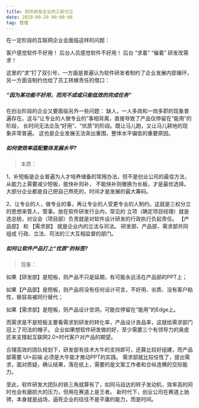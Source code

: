 ```yaml
---
title: 软件研发企业的三权分立
date: 2020-09-29 00:00:00
tag: 管理
---
```


在一定阶段的互联网企业会面临这样的问题：

客户感觉软件不好用！
后台人员感觉软件不好用！
后台 “求着” “催着” 研发改需求！

这里的“求”打了双引号，一方面是普遍认为软件研发者制约了企业发展内部循环，
另一方面该制约也给了员工转嫁责任的借口：

##### “因为某功能不好用，而完不成或只能低效的完成任务”

在创业阶段的企业又要面临另外一些问题：
缺人，一人多岗和一岗多职的现象普遍存在。这与“让专业的人做专业的”事相背离，直接导致了产品仅停留在“能用”的阶段，
长时间无法企及“好用”、“优质”的阶段。既让马儿跑，又让马儿耕地的现象非常普遍。
这也是企业发展无法突出重围，整体水平偏低的重要原因。

##### 如何使效率适配整体发展水平?

> 本质：

1、补短板是企业普遍为人才培养储备的常用办法，但不是创业公司的最佳方法，从能力上需要减少短板，能快补则补，
不能快补则撤换为长板，才是最优选择。大部分企业都是自己把自己熬死的，时间才是发展的最大筹码。

2、让专业的人，做专业的事，再让专业的人受更专业的人制约。这就是三权分立的思想来管人，管事。放在软件研发行业内，常见的
立项（确定项目经理）就是选总统，对议会（项目部）负责就是对软件设计研发的行政执行负起责任。
【产品部】 和 【需求部】 就是企业内的立法与司法。
研发部、产品部、需求部共同组成 行政、立法、司法的三大互相监督的部门。 

##### 如何让软件产品打上“优质”的标签?

> 现象：

如果【研发部】是短板，则产品不只是延期，有可能永远活在产品部的PPT上；

如果【产品部】是短板，则产品将没有任何设计可言，不好用、劣质、没有客户粘性，极容易被同行替代；

如果【需求部】是短板，则产品设计空洞，可能仅停留在“能用”的Edge上。

而需求是不是短板主要看需求到研发的转化率，产品设计良品率，这就给需求部门 冠上了司法的帽子。
企业如果想软件研发做的好，至少需要三个有领导力的臭皮匠来支撑起互联网2.0+时代客户对产品的期望。

合理高效的团队规划下，研发部有技术大牛的支持即可，还算比较好组建，而产品部需要 UI+前端 必须是大牛能才推动PPT的实践。
需求部就比较任性了，提出需求，面对质疑，确认结果，落在纸上，需要的是文案工作者和合纵连横的交际能力。

至此，软件研发大团队的铁三角就算有了，如同马自达的转子发动机，效率高的同时也会有磨损大的压力，但用在赛道上是王者。
新时代下，创业公司在赛道上驰骋，本身就是战场，逼死企业的往往不是平庸的能力，而是时间。